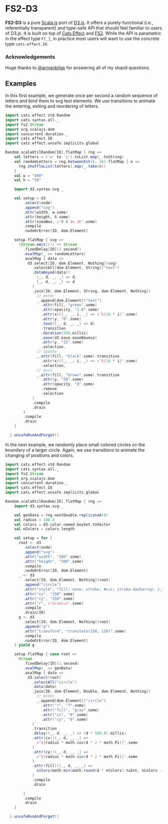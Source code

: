 # FS2-D3

**FS2-D3** is a pure [Scala.js](https://www.scala-js.org/) port of [D3.js](https://github.com/d3/d3).
It offers a purely-functional (i.e., referentially transparent) and type-safe API that should
feel familiar to users of D3.js.
It is built on top of [Cats Effect](https://typelevel.org/cats-effect/) and [FS2](https://fs2.io/).
While the API is parametric in the effect type `F[_]`, in practice most users will want
to use the concrete type `cats.effect.IO`.


### Acknowledgements

Huge thanks to [@armanbilge](https://github.com/armanbilge/) for answering all of my stupid questions.

## Examples

In this first example, we generate once per second a random sequence of letters
and bind them to svg text elements. We use transitions to animate the entering,
exiting and reordering of letters.

```scala mdoc:js
import cats.effect.std.Random
import cats.syntax.all._
import fs2.Stream
import org.scalajs.dom
import concurrent.duration._
import cats.effect.IO
import cats.effect.unsafe.implicits.global

Random.scalaUtilRandom[IO].flatMap { rng =>
    val letters = ('a' to 'z').toList.map(_.toString)
    val randomLetters = rng.betweenInt(6, 26).flatMap { n =>
      rng.shuffleList(letters).map(_.take(n))
    }
    val w = "400"
    val h = "50"

    import d3.syntax.svg._

    val setup = d3
        .select(node)
        .append("svg")
        .attr(width, w.some)
        .attr(height, h.some)
        .attr(viewBox, s"0 0 $w $h".some)
        .compile
        .nodeOrError[IO, dom.Element]

    setup.flatMap { svg =>
      (Stream.emit(()) ++ Stream
        .fixedDelay[IO](1.second))
        .evalMap(_ => randomLetters)
        .evalMap { data =>
          d3.select[IO, dom.Element, Nothing](svg)
            .selectAll[dom.Element, String]("text")
            .dataKeyed(data)(
              (_, d, _, _) => d,
              (_, d, _, _) => d
            )
            .join[IO, dom.Element, String, dom.Element, Nothing](
              // enter
              _.append[dom.Element]("text")
                .attr(fill, "green".some)
                .attr(opacity, "1.0".some)
                .attr(x)((_, _, i, _) => s"${16 * i}".some)
                .attr(y, "0".some)
                .text((_, d, _, _) => d)
                .transition
                .duration(500.millis)
                .ease(d3.ease.easeBounce)
                .attr(y, "25".some)
                .selection,
              // update
              _.attr(fill, "black".some).transition
                .attr(x)((_, _, i, _) => s"${16 * i}".some)
                .selection,
              // exit
              _.attr(fill, "brown".some).transition
                .attr(y, "50".some)
                .attr(opacity, "0".some)
                .remove
                .selection
            )
            .compile
            .drain
        }
        .compile
        .drain
    }

  }.unsafeRunAndForget()

```

In the next example, we randomly place small colored circles on the boundary
of a larger circle. Again, we use transitions to animate the
changing of positions and colors.


```scala mdoc:js
import cats.effect.std.Random
import cats.syntax.all._
import fs2.Stream
import org.scalajs.dom
import concurrent.duration._
import cats.effect.IO
import cats.effect.unsafe.implicits.global

Random.scalaUtilRandom[IO].flatMap { rng =>
    import d3.syntax.svg._

    val genData = rng.nextDouble.replicateA(8)
    val radius = 100.0
    val colors = d3.color.named.keySet.toVector
    val nColors = colors.length

    val setup = for {
      root <- d3
        .select(node)
        .append("svg")
        .attr("width", "300".some)
        .attr("height", "300".some)
        .compile
        .nodeOrError[IO, dom.Element]
      _ <- d3
        .select[IO, dom.Element, Nothing](root)
        .append("circle")
        .attr("style", "fill: none; stroke: #ccc; stroke-dasharray: 1,1".some)
        .attr("cx", "150".some)
        .attr("cy", "150".some)
        .attr("r", s"$radius".some)
        .compile
        .drain[IO]
      g <- d3
        .select[IO, dom.Element, Nothing](root)
        .append("g")
        .attr("transform", "translate(150, 150)".some)
        .compile
        .nodeOrError[IO, dom.Element]
    } yield g

    setup.flatMap { case root =>
      Stream
        .fixedDelay[IO](1.second)
        .evalMap(_ => genData)
        .evalMap { data =>
          d3.select(root)
            .selectAll("circle")
            .data(data)
            .join[IO, dom.Element, Double, dom.Element, Nothing](
              // enter
              _.append[dom.Element]("circle")
                .attr("r", "7".some)
                .attr("fill", "gray".some)
                .attr("cx", "0".some)
                .attr("cy", "0".some)
            )
            .transition
            .delay((_, d, _, _) => (d * 500.0).millis)
            .attr(cx)((_, d, _, _) =>
              s"${radius * math.cos(d * 2 * math.Pi)}".some
            )
            .attr(cy)((_, d, _, _) =>
              s"${radius * math.sin(d * 2 * math.Pi)}".some
            )
            .attr(fill)((_, d, _, _) =>
              colors(math.min(math.round(d * nColors).toInt, nColors - 1)).some
            )
            .compile
            .drain

        }
        .compile
        .drain
    }

  }.unsafeRunAndForget()

```
